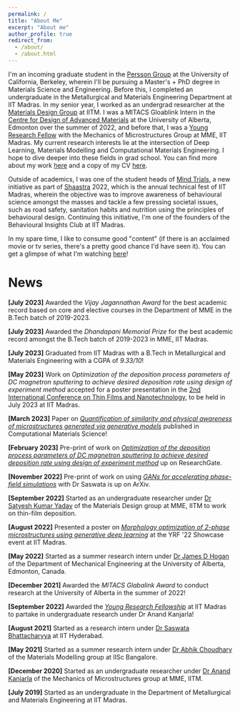 ```yaml
---
permalink: /
title: "About Me"
excerpt: "About me"
author_profile: true
redirect_from: 
  - /about/
  - /about.html
---
```


I'm an incoming graduate student in the [Persson Group](https://perssongroup.lbl.gov/) at the University of California, Berkeley, wherein I'll be pursuing a Master's + PhD degree in Materials Science and Engineering. Before this, I completed an undergraduate in the Metallurgical and Materials Engineering Department at IIT Madras. In my senior year, I worked as an undergrad researcher at the [Materials Design Group](https://mme.iitm.ac.in/satyesh/) at IITM. I was a MITACS Gloablink Intern in the [Centre for Design of Advanced Materials](https://sites.ualberta.ca/~jdhogan/index.html) at the University of Alberta, Edmonton over the summer of 2022, and before that, I was a [Young Research Fellow](https://yrf.iitm.ac.in/) with the Mechanics of Microstructures Group at MME, IIT Madras. My current research interests lie at the intersection of Deep Learning, Materials Modelling and Computational Materials Engineering. I hope to dive deeper into these fields in grad school. You can find more about my work [here](https://vir-k01.github.io/research/) and a copy of my CV [here](https://vir-k01.github.io/files/CV_Berkeley.pdf). 

Outside of academics, I was one of the student heads of [Mind Trials](https://mindtrials.shaastra.org/), a new initiative as part of [Shaastra](https://shaastra.org/) 2022, which is the annual technical fest of IIT Madras, wherein the objective was to improve awareness of behavioural science amongst the masses and tackle a few pressing societal issues, such as road safety, sanitation habits and nutrition using the principles of behavioural design. Continuing this initiative, I'm one of the founders of the Behavioural Insights Club at IIT Madras.  

In my spare time, I like to consume good "content" (if there is an acclaimed movie or tv series, there's a pretty good chance I'd have seen it). You can get a glimpse of what I'm watching [here](https://letterboxd.com/virk_01/)! 

# News

**[July 2023]** Awarded the *Vijay Jagannathan Award* for the best academic record based on core and elective courses in the Department of MME in the B.Tech batch of 2019-2023.

**[July 2023]** Awarded the *Dhandapani Memorial Prize* for the best academic record amongst the B.Tech batch of 2019-2023 in MME, IIT Madras.

**[July 2023]** Graduated from IIT Madras with a B.Tech in Metallurgical and Materials Engineering with a CGPA of *9.33/10*!

**[May 2023]** Work on *Optimization of the deposition process parameters of DC magnetron sputtering to achieve desired deposition rate using design of experiment method* accepted for a poster presentation in the [2nd International Conference on Thin Films and Nanotechnology](http://www.ictn-klc.org/), to be held in July 2023 at IIT Madras.

**[March 2023]** Paper on *[Quantification of similarity and physical awareness of microstructures generated via generative models](https://doi.org/10.1016/j.commatsci.2023.112074)* published in Computational Materials Science!

**[February 2023]** Pre-print of work on [*Optimization of the deposition process parameters of DC magnetron sputtering to achieve desired deposition rate using design of experiment method*](https://www.researchgate.net/publication/368894840_Optimization_of_the_deposition_process_parameters_of_DC_magnetron_sputtering_to_achieve_desired_deposition_rate_using_design_of_experiment_method) up on ResearchGate.

**[November 2022]** Pre-print of work on using *[GANs for accelerating phase-field simulations](https://arxiv.org/abs/2211.12084)* with Dr Saswata is up on ArXiv. 

**[September 2022]** Started as an undergraduate researcher under [Dr Satyesh Kumar Yadav](https://home.iitm.ac.in/satyesh/) of the Materials Design group at MME, IITM to work on thin-film deposition.

**[August 2022]** Presented a poster on [*Morphology optimization of 2-phase microstructures using generative deep learning*](https://vir-k01.github.io/files/Vir_Poster_YRF.pdf) at the YRF '22 Showcase event at IIT Madras.

**[May 2022]** Started as a summer research intern under [Dr James D Hogan](https://sites.ualberta.ca/~jdhogan/index.html) of the Department of Mechanical Engineering at the University of Alberta, Edmonton, Canada.

**[December 2021]** Awarded the *MITACS Glabalink Award* to conduct research at the University of Alberta in the summer of 2022!

**[September 2022]** Awarded the [*Young Research Fellowship*](yrf.iitm.ac.in) at IIT Madras to partake in undergraduate research under Dr Anand Kanjarla!

**[August 2021]** Started as a research intern under [Dr Saswata Bhattacharyya](https://scholar.google.co.in/citations?hl=en&user=i9VAh7sAAAAJ&view_op=list_works&sortby=pubdate) at IIT Hyderabad.

**[May 2021]** Started as a summer research intern under [Dr Abhik Choudhary](https://scholar.google.com/citations?user=Lnzh5ZMAAAAJ&hl=en) of the Materials Modelling group at IISc Bangalore.

**[December 2020]** Started as an undergraduate researcher under [Dr Anand Kanjarla](https://scholar.google.co.in/citations?user=3xxImbQAAAAJ&hl=en) of the Mechanics of Microstructures group at MME, IITM.

**[July 2019]** Started as an undergraduate in the Department of Metallurgical and Materials Engineering at IIT Madras.
